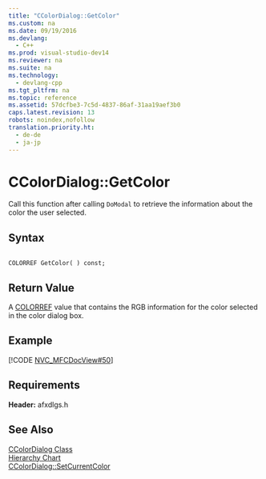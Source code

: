 ```yaml
---
title: "CColorDialog::GetColor"
ms.custom: na
ms.date: 09/19/2016
ms.devlang: 
  - C++
ms.prod: visual-studio-dev14
ms.reviewer: na
ms.suite: na
ms.technology: 
  - devlang-cpp
ms.tgt_pltfrm: na
ms.topic: reference
ms.assetid: 57dcfbe3-7c5d-4837-86af-31aa19aef3b0
caps.latest.revision: 13
robots: noindex,nofollow
translation.priority.ht: 
  - de-de
  - ja-jp
---
```

# CColorDialog::GetColor
Call this function after calling `DoModal` to retrieve the information about the color the user selected.  
  
## Syntax  
  
```  
  
COLORREF GetColor( ) const;  
```  
  
## Return Value  
 A [COLORREF](http://msdn.microsoft.com/library/windows/desktop/dd183449) value that contains the RGB information for the color selected in the color dialog box.  
  
## Example  
 [!CODE [NVC_MFCDocView#50](../CodeSnippet/VS_Snippets_Cpp/NVC_MFCDocView#50)]  
  
## Requirements  
 **Header:** afxdlgs.h  
  
## See Also  
 [CColorDialog Class](../vs140/CColorDialog-Class.md)   
 [Hierarchy Chart](../vs140/Hierarchy-Chart.md)   
 [CColorDialog::SetCurrentColor](../vs140/CColorDialog--SetCurrentColor.md)